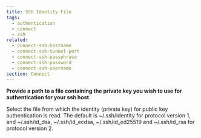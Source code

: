 ```yaml
---
title: SSH Identity File
tags:
  - authentication
  - connect
  - ssh
related:
  - connect-ssh-hostname
  - connect-ssh-tunnel-port
  - connect-ssh-passphrase
  - connect-ssh-password
  - connect-ssh-username
section: Connect
---
```


<strong>
Provide a path to a file containing the private key you wish to use for authentication
for your ssh host.
</strong>

Select the file from which the identity (private key) for public key authentication is read.
The default is ~/.ssh/identity for protocol version 1, and ~/.ssh/id_dsa, ~/.ssh/id_ecdsa,
~/.ssh/id_ed25519 and ~/.ssh/id_rsa for protocol version 2.
